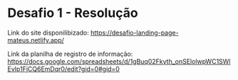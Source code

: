 # Desafio 1 - Resolução
Link do site disponilibizado: https://desafio-landing-page-mateus.netlify.app/

Link da planilha de registro de informação: https://docs.google.com/spreadsheets/d/1gBuq02Fkyth_onSElolwpWC1SWlEvIp1FjCQ6EmDqr0/edit?gid=0#gid=0
